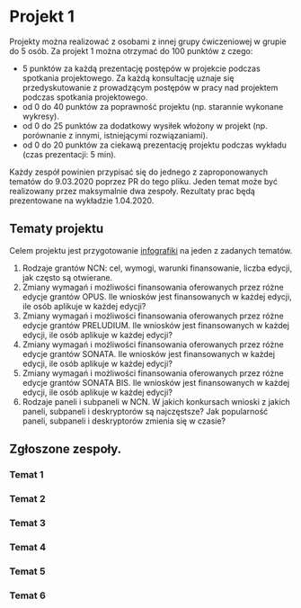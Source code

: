 # Projekt 1

Projekty można realizować z osobami z innej grupy ćwiczeniowej w grupie do 5 osób. Za projekt 1 można otrzymać do 100 punktów z czego:

 - 5 punktów za każdą prezentację postępów w projekcie podczas spotkania projektowego. Za każdą konsultację uznaje się przedyskutowanie z prowadzącym postępów w pracy nad projektem podczas spotkania projektowego. 
 - od 0 do 40 punktów za poprawność projektu (np. starannie wykonane wykresy).
 - od 0 do 25 punktów za dodatkowy wysiłek włożony w projekt (np. porównanie z innymi, istniejącymi rozwiązaniami).
 - od 0 do 20 punktów za ciekawą prezentację projektu podczas wykładu (czas prezentacji: 5 min).

Każdy zespół powinien przypisać się do jednego z zaproponowanych tematów do 9.03.2020 poprzez PR do tego pliku. Jeden temat może być realizowany przez maksymalnie dwa zespoły. Rezultaty prac będą prezentowane na wykładzie 1.04.2020.

## Tematy projektu

Celem projektu jest przygotowanie [infografiki](https://en.wikipedia.org/wiki/Infographic) na jeden z zadanych tematów.

1. Rodzaje grantów NCN: cel, wymogi, warunki finansowanie, liczba edycji, jak często są otwierane.
2. Zmiany wymagań i możliwości finansowania oferowanych przez różne edycje grantów OPUS. Ile wniosków jest finansowanych w każdej edycji, ile osób aplikuje w każdej edycji?
2. Zmiany wymagań i możliwości finansowania oferowanych przez różne edycje grantów PRELUDIUM. Ile wniosków jest finansowanych w każdej edycji, ile osób aplikuje w każdej edycji?
3. Zmiany wymagań i możliwości finansowania oferowanych przez różne edycje grantów SONATA. Ile wniosków jest finansowanych w każdej edycji, ile osób aplikuje w każdej edycji?
4. Zmiany wymagań i możliwości finansowania oferowanych przez różne edycje grantów SONATA BIS. Ile wniosków jest finansowanych w każdej edycji, ile osób aplikuje w każdej edycji?
5. Rodzaje paneli i subpaneli w NCN. W jakich konkursach wnioski z jakich paneli, subpaneli i deskryptorów są najczęstsze? Jak popularność paneli, subpaneli i deskryptorów zmienia się w czasie?

## Zgłoszone zespoły.

### Temat 1

### Temat 2

### Temat 3

### Temat 4

### Temat 5

### Temat 6
